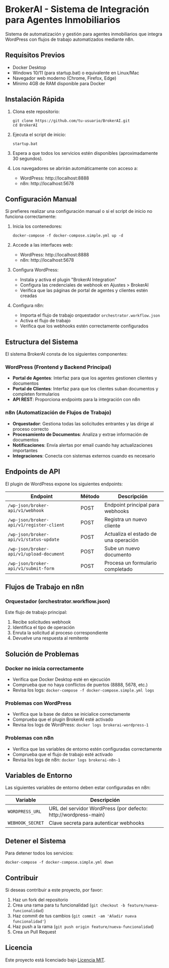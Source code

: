 # BrokerAI - Sistema de Integración para Agentes Inmobiliarios

Sistema de automatización y gestión para agentes inmobiliarios que integra WordPress con flujos de trabajo automatizados mediante n8n.

## Requisitos Previos

- Docker Desktop
- Windows 10/11 (para startup.bat) o equivalente en Linux/Mac
- Navegador web moderno (Chrome, Firefox, Edge)
- Mínimo 4GB de RAM disponible para Docker

## Instalación Rápida

1. Clona este repositorio:
   ```
   git clone https://github.com/tu-usuario/BrokerAI.git
   cd BrokerAI
   ```

2. Ejecuta el script de inicio:
   ```
   startup.bat
   ```
   
3. Espera a que todos los servicios estén disponibles (aproximadamente 30 segundos).

4. Los navegadores se abrirán automáticamente con acceso a:
   - WordPress: http://localhost:8888
   - n8n: http://localhost:5678

## Configuración Manual

Si prefieres realizar una configuración manual o si el script de inicio no funciona correctamente:

1. Inicia los contenedores:
   ```
   docker-compose -f docker-compose.simple.yml up -d
   ```

2. Accede a las interfaces web:
   - WordPress: http://localhost:8888
   - n8n: http://localhost:5678

3. Configura WordPress:
   - Instala y activa el plugin "BrokerAI Integration"
   - Configura las credenciales de webhook en Ajustes > BrokerAI
   - Verifica que las páginas de portal de agentes y clientes estén creadas

4. Configura n8n:
   - Importa el flujo de trabajo orquestador `orchestrator.workflow.json`
   - Activa el flujo de trabajo
   - Verifica que los webhooks estén correctamente configurados

## Estructura del Sistema

El sistema BrokerAI consta de los siguientes componentes:

### WordPress (Frontend y Backend Principal)
- **Portal de Agentes**: Interfaz para que los agentes gestionen clientes y documentos
- **Portal de Clientes**: Interfaz para que los clientes suban documentos y completen formularios
- **API REST**: Proporciona endpoints para la integración con n8n

### n8n (Automatización de Flujos de Trabajo)
- **Orquestador**: Gestiona todas las solicitudes entrantes y las dirige al proceso correcto
- **Procesamiento de Documentos**: Analiza y extrae información de documentos
- **Notificaciones**: Envía alertas por email cuando hay actualizaciones importantes
- **Integraciones**: Conecta con sistemas externos cuando es necesario

## Endpoints de API

El plugin de WordPress expone los siguientes endpoints:

| Endpoint | Método | Descripción |
|----------|--------|-------------|
| `/wp-json/broker-api/v1/webhook` | POST | Endpoint principal para webhooks |
| `/wp-json/broker-api/v1/register-client` | POST | Registra un nuevo cliente |
| `/wp-json/broker-api/v1/status-update` | POST | Actualiza el estado de una operación |
| `/wp-json/broker-api/v1/upload-document` | POST | Sube un nuevo documento |
| `/wp-json/broker-api/v1/submit-form` | POST | Procesa un formulario completado |

## Flujos de Trabajo en n8n

### Orquestador (orchestrator.workflow.json)
Este flujo de trabajo principal:
1. Recibe solicitudes webhook
2. Identifica el tipo de operación
3. Enruta la solicitud al proceso correspondiente
4. Devuelve una respuesta al remitente

## Solución de Problemas

### Docker no inicia correctamente
- Verifica que Docker Desktop esté en ejecución
- Comprueba que no haya conflictos de puertos (8888, 5678, etc.)
- Revisa los logs: `docker-compose -f docker-compose.simple.yml logs`

### Problemas con WordPress
- Verifica que la base de datos se inicialice correctamente
- Comprueba que el plugin BrokerAI esté activado
- Revisa los logs de WordPress: `docker logs brokerai-wordpress-1`

### Problemas con n8n
- Verifica que las variables de entorno estén configuradas correctamente
- Comprueba que el flujo de trabajo esté activado
- Revisa los logs de n8n: `docker logs brokerai-n8n-1`

## Variables de Entorno

Las siguientes variables de entorno deben estar configuradas en n8n:

| Variable | Descripción |
|----------|-------------|
| `WORDPRESS_URL` | URL del servidor WordPress (por defecto: http://wordpress-main) |
| `WEBHOOK_SECRET` | Clave secreta para autenticar webhooks |

## Detener el Sistema

Para detener todos los servicios:
```
docker-compose -f docker-compose.simple.yml down
```

## Contribuir

Si deseas contribuir a este proyecto, por favor:
1. Haz un fork del repositorio
2. Crea una rama para tu funcionalidad (`git checkout -b feature/nueva-funcionalidad`)
3. Haz commit de tus cambios (`git commit -am 'Añadir nueva funcionalidad'`)
4. Haz push a la rama (`git push origin feature/nueva-funcionalidad`)
5. Crea un Pull Request

## Licencia

Este proyecto está licenciado bajo [Licencia MIT](LICENSE). 